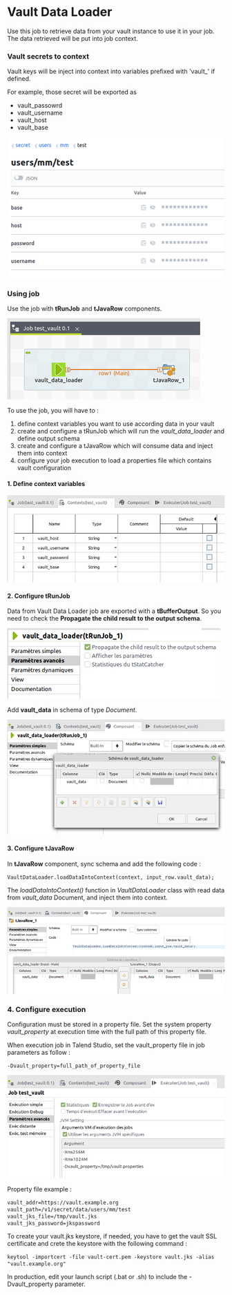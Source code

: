 # Vault Data Loader

Use this job to retrieve data from your vault instance to use it in your job. The data retrieved will be put into job context.


### Vault secrets to context

Vault keys will be inject into context into variables prefixed with 'vault_' if defined.

For example, those secret will be exported as 

 * vault_passowrd
 * vault_username
 * vault_host
 * vault_base

![image info](./screenshots/vault-0.png)


### Using job

Use the job with **tRunJob** and **tJavaRow** components.

![image info](./screenshots/vault-1.png)


To use the job, you will have to :

 1. define context variables you want to use according data in your vault
 2. create and configure a tRunJob which will run the *vault_data_loader* and define output schema
 3. create and configure a tJavaRow which will consume data and inject them into context
 4. configure your job execution to load a properties file which contains vault configuration


#### 1. Define context variables

![image info](./screenshots/vault-2.png)

#### 2. Configure tRunJob

Data from Vault Data Loader job are exported with a **tBufferOutput**. So you need to check the **Propagate the child result to the output schema**.

![image info](./screenshots/vault-3.png)

Add **vault_data** in schema of type *Document*.

![image info](./screenshots/vault-4.png)


#### 3. Configure tJavaRow

In **tJavaRow** component, sync schema and add the following code :

```
VaultDataLoader.loadDataIntoContext(context, input_row.vault_data);
```

The *loadDataIntoContext()* function in *VaultDataLoader* class with read data from *vault_data* Document, and inject them into context.

![image info](./screenshots/vault-5.png)




### 4. Configure execution

Configuration must be stored in a property file. Set the system property *vault_property* at execution time with the full path of this property file.

When execution job in Talend Studio, set the vault_property file in job parameters as follow :

```
-Dvault_property=full_path_of_property_file
```

![image info](./screenshots/vault-6.png)


Property file example :

```vault_token=df6dkl54.token
vault_addr=https://vault.example.org
vault_path=/v1/secret/data/users/mm/test
vault_jks_file=/tmp/vault.jks
vault_jks_password=jkspassword
```

To create your vault.jks keystore, if needed, you have to get the vault SSL certificate and crete the keystore with the following command :

```
keytool -importcert -file vault-cert.pem -keystore vault.jks -alias "vault.example.org"
```

In production, edit your launch script (.bat or .sh) to include the -Dvault_property parameter.